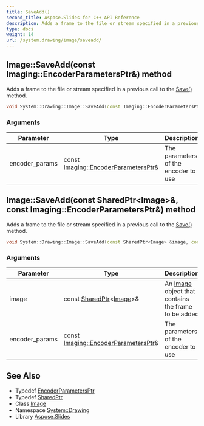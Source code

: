 ```yaml
---
title: SaveAdd()
second_title: Aspose.Slides for C++ API Reference
description: Adds a frame to the file or stream specified in a previous call to the Save() method.
type: docs
weight: 14
url: /system.drawing/image/saveadd/
---
```

## Image::SaveAdd(const Imaging::EncoderParametersPtr\&) method


Adds a frame to the file or stream specified in a previous call to the [Save()](../save/) method.

```cpp
void System::Drawing::Image::SaveAdd(const Imaging::EncoderParametersPtr &encoder_params)
```


### Arguments

| Parameter | Type | Description |
| --- | --- | --- |
| encoder_params | const [Imaging::EncoderParametersPtr](../../../system.drawing.imaging/encoderparametersptr/)\& | The parameters of the encoder to use |

## Image::SaveAdd(const SharedPtr\<Image\>\&, const Imaging::EncoderParametersPtr\&) method


Adds a frame to the file or stream specified in a previous call to the [Save()](../save/) method.

```cpp
void System::Drawing::Image::SaveAdd(const SharedPtr<Image> &image, const Imaging::EncoderParametersPtr &encoder_params)
```


### Arguments

| Parameter | Type | Description |
| --- | --- | --- |
| image | const [SharedPtr](../../../system/sharedptr/)\<[Image](../)\>\& | An [Image](../) object that contains the frame to be added |
| encoder_params | const [Imaging::EncoderParametersPtr](../../../system.drawing.imaging/encoderparametersptr/)\& | The parameters of the encoder to use |

## See Also

* Typedef [EncoderParametersPtr](../../../system.drawing.imaging/encoderparametersptr/)
* Typedef [SharedPtr](../../../system/sharedptr/)
* Class [Image](../)
* Namespace [System::Drawing](../../)
* Library [Aspose.Slides](../../../)